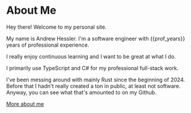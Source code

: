 <!--
title: heffree.dev - Home
-->
# About Me
Hey there! Welcome to my personal site.

My name is Andrew Hessler. I'm a software engineer with {{prof_years}} years of professional experience.

I really enjoy continuous learning and I want to be great at what I do.

I primarily use TypeScript and C# for my professional full-stack work.

I've been messing around with mainly Rust since the beginning of 2024. 
Before that I hadn't really created a ton in public, at least not software. Anyway, you can see what that's amounted to on my Github.

[More about me](./bliki/about-me-continued.md)
